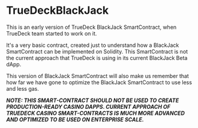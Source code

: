 # TrueDeckBlackJack
This is an early version of TrueDeck BlackJack SmartContract, when TrueDeck team started to work on it.

It's a very basic contract, created just to understand how a BlackJack SmartContract can be implemented on Solidity.
This SmartContract is not the current approach that TrueDeck is using in its current BlackJack Beta dApp.

This version of BlackJack SmartContract will also make us remember that how far we have gone to optimize the BlackJack SmartContract to use less and less gas.

_**NOTE: THIS SMART-CONTRACT SHOULD NOT BE USED TO CREATE PRODUCTION-READY CASINO DAPPS. CURRENT APPROACH OF TRUEDECK CASINO SMART-CONTRACTS IS MUCH MORE ADVANCED AND OPTIMIZED TO BE USED ON ENTERPRISE SCALE.**_
